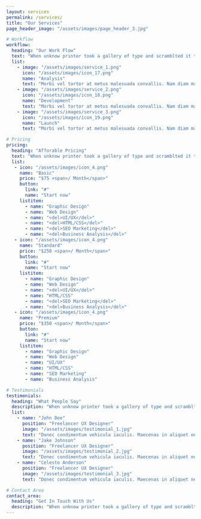 ```yaml
---
layout: services
permalink: /services/
title: "Our Services"
page_header_image: "/assets/images/page_header_3.jpg"

# Workflow
workflow:
  heading: "Our Work Flow"
  text: "When unknow printer took a gallery of type and scramblted it to make a type specimen book"
  list:
    - image: "/assets/images/service_1.png"
      icon: "/assets/images/icon_17.png"
      name: "Analysis"
      text: "Morbi vel tortor at metus malesuada convallis. Nam diam magna, laoreet ac libero quis, laoreet semper sem. Etiam erat quam, suscipit in orci ut, aliquet finibus tortor. Nullam dui leo, convallis quis diam eget, aliquam feugiat nunc. Vivamus quis volutpat dui."
    - image: "/assets/images/service_2.png"
      icon: "/assets/images/icon_18.png"
      name: "Development"
      text: "Morbi vel tortor at metus malesuada convallis. Nam diam magna, laoreet ac libero quis, laoreet semper sem. Etiam erat quam, suscipit in orci ut, aliquet finibus tortor. Nullam dui leo, convallis quis diam eget, aliquam feugiat nunc. Vivamus quis volutpat dui."
    - image: "/assets/images/service_3.png"
      icon: "/assets/images/icon_19.png"
      name: "Launch"
      text: "Morbi vel tortor at metus malesuada convallis. Nam diam magna, laoreet ac libero quis, laoreet semper sem. Etiam erat quam, suscipit in orci ut, aliquet finibus tortor. Nullam dui leo, convallis quis diam eget, aliquam feugiat nunc. Vivamus quis volutpat dui."

# Pricing
pricing:
  heading: "Afforable Pricing"
  text: "When unknow printer took a gallery of type and scramblted it to make a type specimen book"
  list:
   - icon: "/assets/images/icon_4.png"
     name: "Basic"
     price: "$75 <span>/ Month</span>"
     button:
       link: "#"
       name: "Start now"
     listitem:
       - name: "Graphic Design"
       - name: "Web Design"
       - name: "<del>UI/UX</del>"
       - name: "<del>HTML/CSS</del>"
       - name: "<del>SEO Marketing</del>"
       - name: "<del>Business Analysis</del>"
   - icon: "/assets/images/icon_4.png"
     name: "Standard"
     price: "$250 <span>/ Month</span>"
     button:
       link: "#"
       name: "Start now"
     listitem:
       - name: "Graphic Design"
       - name: "Web Design"
       - name: "<del>UI/UX</del>"
       - name: "HTML/CSS"
       - name: "<del>SEO Marketing</del>"
       - name: "<del>Business Analysis</del>"
   - icon: "/assets/images/icon_4.png"
     name: "Premium"
     price: "$350 <span>/ Month</span>"
     button:
       link: "#"
       name: "Start now"
     listitem:
       - name: "Graphic Design"
       - name: "Web Design"
       - name: "UI/UX"
       - name: "HTML/CSS"
       - name: "SEO Marketing"
       - name: "Business Analysis"

# Testimonials
testimonials:
  heading: "What People Say"
  description: "When unknow printer took a gallery of type and scramblted it to make a type specimen book"
  list:
    - name: "John Doe"
      position: "Freelancer UX Designer"
      image: "/assets/images/testimonial_1.jpg"
      text: "Donec condimentum vehicula iaculis. Maecenas in aliquet neque. Suspendisse viverra, ante eget pellentesque pulvinar, nunc nisi molestie ligula, vitae convallis orci justo vitae sem. Integer vitae imperdiet augue, sed accumsan diam. Etiam non quam commodo dolor convallis cursus. Duis tempus dolor eget gravida fringilla. In ultricies velit eget sem tempus egestas."
    - name: "Jake Johnson"
      position: "Freelancer UX Designer"
      image: "/assets/images/testimonial_2.jpg"
      text: "Donec condimentum vehicula iaculis. Maecenas in aliquet neque. Suspendisse viverra, ante eget pellentesque pulvinar, nunc nisi molestie ligula, vitae convallis orci justo vitae sem. Integer vitae imperdiet augue, sed accumsan diam. Etiam non quam commodo dolor convallis cursus. Duis tempus dolor eget gravida fringilla. In ultricies velit eget sem tempus egestas."
    - name: "Celesto Anderson"
      position: "Freelancer UX Designer"
      image: "/assets/images/testimonial_3.jpg"
      text: "Donec condimentum vehicula iaculis. Maecenas in aliquet neque. Suspendisse viverra, ante eget pellentesque pulvinar, nunc nisi molestie ligula, vitae convallis orci justo vitae sem. Integer vitae imperdiet augue, sed accumsan diam. Etiam non quam commodo dolor convallis cursus. Duis tempus dolor eget gravida fringilla. In ultricies velit eget sem tempus egestas."

# Contact Area
contact_area:
  heading: "Get In Touch With Us"
  description: "When unknow printer took a gallery of type and scramblted it to make a type specimen book"
---
```

